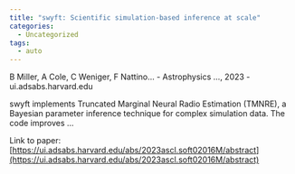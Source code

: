 ```yaml
---
title: "swyft: Scientific simulation-based inference at scale"
categories:
  - Uncategorized
tags:
  - auto
---
```

B Miller, A Cole, C Weniger, F Nattino… - Astrophysics …, 2023 - ui.adsabs.harvard.edu

swyft implements Truncated Marginal Neural Radio Estimation (TMNRE), a Bayesian parameter inference technique for complex simulation data. The code improves …

Link to paper: [https://ui.adsabs.harvard.edu/abs/2023ascl.soft02016M/abstract](https://ui.adsabs.harvard.edu/abs/2023ascl.soft02016M/abstract)
